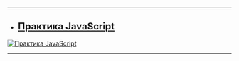 ***

- ## [Практика JavaScript](https://www.youtube.com/watch?v=FX2fiUvrYP4)

[![Практика JavaScript](https://img.youtube.com/vi/FX2fiUvrYP4/0.jpg)](https://www.youtube.com/watch?v=FX2fiUvrYP4)

***
